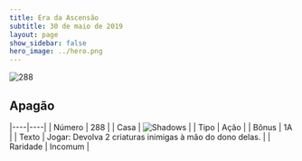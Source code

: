 ```yaml
---
title: Era da Ascensão
subtitle: 30 de maio de 2019
layout: page
show_sidebar: false
hero_image: ../hero.png
---
```


![288](https://cdn.keyforgegame.com/media/card_front/pt/435_288_38RQC85XQV7C_pt.png)

## Apagão

|----|----|
| Número | 288 |
| Casa | ![Shadows](https://archonarcana.com/images/thumb/e/ee/Shadows.png/22px-Shadows.png "Sombras") |
| Tipo | Ação |
| Bônus | 1A |
| Texto | Jogar: Devolva 2 criaturas inimigas à mão do dono delas. |
| Raridade | Incomum |
